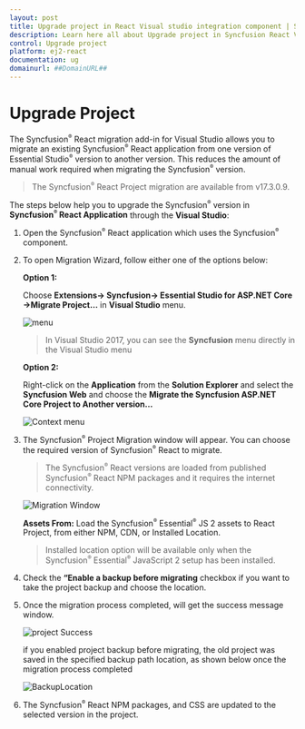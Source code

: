 ```yaml
---
layout: post
title: Upgrade project in React Visual studio integration component | Syncfusion
description: Learn here all about Upgrade project in Syncfusion React Visual studio integration component of Syncfusion Essential JS 2 and more.
control: Upgrade project 
platform: ej2-react
documentation: ug
domainurl: ##DomainURL##
---
```


# Upgrade Project

The Syncfusion<sup style="font-size:70%">&reg;</sup> React migration add-in for Visual Studio allows you to migrate an existing Syncfusion<sup style="font-size:70%">&reg;</sup> React application from one version of Essential Studio<sup style="font-size:70%">&reg;</sup> version to another version. This reduces the amount of manual work required when migrating the Syncfusion<sup style="font-size:70%">&reg;</sup> version.

> The Syncfusion<sup style="font-size:70%">&reg;</sup> React Project migration are available from v17.3.0.9.

The steps below help you to upgrade the Syncfusion<sup style="font-size:70%">&reg;</sup> version in **Syncfusion<sup style="font-size:70%">&reg;</sup> React Application** through the **Visual Studio**:

1. Open the Syncfusion<sup style="font-size:70%">&reg;</sup> React application which uses the Syncfusion<sup style="font-size:70%">&reg;</sup> component.

2. To open Migration Wizard, follow either one of the options below:

    **Option 1:**

    Choose **Extensions-> Syncfusion-> Essential Studio for ASP.NET Core ->Migrate Project…** in **Visual Studio** menu.

    ![menu](images/migrate-menu.png)

    > In Visual Studio 2017, you can see the **Syncfusion** menu directly in the Visual Studio menu

    **Option 2:**

    Right-click on the **Application** from the **Solution Explorer** and select the **Syncfusion Web** and choose the **Migrate the Syncfusion ASP.NET Core Project to Another version…**

    ![Context menu](images/migrate-context-menu.png)

3. The Syncfusion<sup style="font-size:70%">&reg;</sup> Project Migration window will appear. You can choose the required version of Syncfusion<sup style="font-size:70%">&reg;</sup> React to migrate.

    > The Syncfusion<sup style="font-size:70%">&reg;</sup> React versions are loaded from published Syncfusion<sup style="font-size:70%">&reg;</sup> React NPM packages and it requires the internet connectivity.

    ![Migration Window](images/migration-window.PNG)

    **Assets From:** Load the Syncfusion<sup style="font-size:70%">&reg;</sup> Essential<sup style="font-size:70%">&reg;</sup> JS 2 assets to React Project, from either NPM, CDN, or Installed Location.

    > Installed location option will be available only when the Syncfusion<sup style="font-size:70%">&reg;</sup> Essential<sup style="font-size:70%">&reg;</sup> JavaScript 2 setup has been installed.

4. Check the **“Enable a backup before migrating** checkbox if you want to take the project backup and choose the location.

5. Once the migration process completed, will get the success message window.

    ![project Success](images/Confirmation-window.PNG)

    if you enabled project backup before migrating, the old project was saved in the specified backup path location, as shown below once the migration process completed

    ![BackupLocation](images/BackupLocation.png)

6. The Syncfusion<sup style="font-size:70%">&reg;</sup> React NPM packages, and CSS are updated to the selected version in the project.
